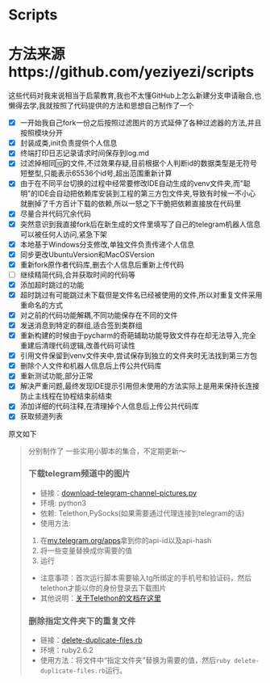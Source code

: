 # Scripts
# 方法来源https://github.com/yeziyezi/scripts
这些代码对我来说相当于启蒙教育,我也不太懂GitHub上怎么新建分支申请融合,也懒得去学,我就按照了代码提供的方法和思想自己制作了一个
- [x] 一开始我自己fork一份之后按照过滤图片的方式延伸了各种过滤器的方法,并且按照模块分开
- [x] 封装成类,init负责提供个人信息
- [x] 终端打印日志记录请求时间保存到log.md
- [x] 过滤掉相同🆔的文件,不过效果存疑,目前根据个人判断id的数据类型是无符号短整型,只能表示65536个id号,超出范围重新计算
- [x] 由于在不同平台切换的过程中经常要修改IDE自动生成的venv文件夹,而"聪明"的IDE会自动把依赖库安装到工程的第三方包文件夹,导致有时候一不小心就删掉了千方百计下载的依赖,所以一怒之下干脆把依赖直接放在代码里
- [x] 尽量合并代码冗余代码
- [x] 突然意识到我直接fork后在新生成的文件里填写了自己的telegram机器人信息可以被任何人访问,紧急下架
- [x] 本地基于Windows分支修改,单独文件负责传递个人信息
- [x] 同步更改UbuntuVersion和MacOSVersion
- [x] 重新fork原作者代码库,删去个人信息后重新上传代码
- [ ] 继续精简代码,合并获取时间的代码等
- [x] 添加超时跳过的功能
- [x] 超时跳过有可能跳过未下载但是文件名已经被使用的文件,所以对重复文件采用重命名的方式
- [x] 对之前的代码功能解耦,不同功能保存在不同的文件
- [x] 发送消息到特定的群组,适合签到类群组
- [x] 重新构建的时候由于pycharm的奇葩辅助功能导致文件存在却无法导入,完全重建后清理代码逻辑,改善代码可读性
- [x] 引用文件保留到venv文件夹中,尝试保存到独立的文件夹时无法找到第三方包
- [x] 删除个人文件和机器人信息后上传公共代码库
- [x] 重新测试功能,部分正常
- [x] 解决严重问题,最终发现IDE提示引用但未使用的方法实际上是用来保持长连接防止主线程在协程结束前结束
- [x] 添加详细的代码注释,在清理掉个人信息后上传公共代码库
- [x] 获取频道列表

原文如下
>分别制作了
一些实用小脚本的集合，不定期更新～
>### 下载telegram频道中的图片
>- 链接：[download-telegram-channel-pictures.py](./download-telegram-channel-pictures.py)
>- 环境: python3
>- 依赖: Telethon,PySocks(如果需要通过代理连接到telegram的话)
>- 使用方法: 
>1. 在[my.telegram.org/apps](https://my.telegram.org/apps)拿到你的api-id以及api-hash
>2. 将一些变量替换成你需要的值
>3. 运行
>- 注意事项：首次运行脚本需要输入tg所绑定的手机号和验证码，然后telethon才能以你的身份登录去下载图片
>- 其他说明：[关于Telethon的文档在这里](https://telethon.readthedocs.io/en/latest/index.html)
>### 删除指定文件夹下的重复文件
>- 链接：[delete-duplicate-files.rb](./delete-duplicate-files.rb)
>- 环境：ruby2.6.2
>- 使用方法：将文件中“指定文件夹”替换为需要的值，然后```ruby delete-duplicate-files.rb```运行。
